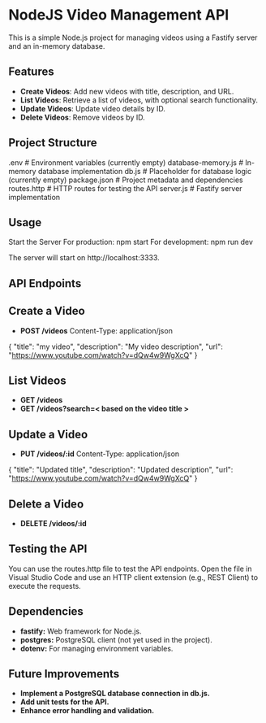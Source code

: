 # NodeJS Video Management API

This is a simple Node.js project for managing videos using a Fastify server and an in-memory database.

## Features

- **Create Videos**: Add new videos with title, description, and URL.
- **List Videos**: Retrieve a list of videos, with optional search functionality.
- **Update Videos**: Update video details by ID.
- **Delete Videos**: Remove videos by ID.

## Project Structure
.env # Environment variables (currently empty) database-memory.js # In-memory database implementation db.js # Placeholder for database logic (currently empty) package.json # Project metadata and dependencies routes.http # HTTP routes for testing the API server.js # Fastify server implementation

## Usage
Start the Server
For production:
npm start
For development:
npm run dev

The server will start on http://localhost:3333.

## API Endpoints

## Create a Video
- **POST /videos**
Content-Type: application/json

{
    "title": "my video",
    "description": "My video description",
    "url": "https://www.youtube.com/watch?v=dQw4w9WgXcQ"
}

## List Videos
- **GET /videos**
- **GET /videos?search=< based on the video title >**

## Update a Video
- **PUT /videos/:id**
Content-Type: application/json

{
    "title": "Updated title",
    "description": "Updated description",
    "url": "https://www.youtube.com/watch?v=dQw4w9WgXcQ"
}

## Delete a Video
- **DELETE /videos/:id**

## Testing the API
You can use the routes.http file to test the API endpoints. Open the file in Visual Studio Code and use an HTTP client extension (e.g., REST Client) to execute the requests.

## Dependencies
- **fastify:** Web framework for Node.js.
- **postgres:** PostgreSQL client (not yet used in the project).
- **dotenv:** For managing environment variables.

## Future Improvements
- **Implement a PostgreSQL database connection in db.js.**
- **Add unit tests for the API.**
- **Enhance error handling and validation.**
